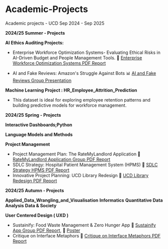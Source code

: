 # Academic-Projects
Academic projects - UCD Sep 2024 - Sep 2025

**2024/25 Summer - Projects**

**AI Ethics Auditing Projects:**
- Enterprise Workforce Optimization Systems- Evaluating Ethical Risks in AI-Driven Budget and People Management Tools. 📄 [Enterprise Workforce Optimization Systems PDF Report](AI_Ethics&Auditing/AI_Ethics_Auditing_Project.pdf)

- AI and Fake Reviews: Amazon's Struggle Against Bots 📊 [AI and Fake Reviews Group Presentation](AI_Ethics&Auditing/AI_Fake_Reviews_Amazons_struggle_against_Bot.pdf)

**Machine Learning Project :  HR_Employee_Attrition_Prediction**
- This dataset is ideal for exploring employee retention patterns and building predictive models for workforce management.

**2024/25 Spring - Projects**

**Interactive Dashboards;Python**

**Language Models and Methods**

**Project Management**
  - Project Management Plan: The RateMyLandlord Application 📄 [RateMyLandlord Application Group PDF Report](Project_Management/Project_Management_Plan-RateMyLandlord.pdf)
  - SDLC Strategy: Hospital Patient Management System (HPMS) 📄 [ SDLC Strategy HPMS PDF Report](Project_Management/SDLC_Approach_for_Effective_HPMS.pdf)
  - Innovative Project Planning: UCD Library Redesign 📄 [UCD Library Redesign PDF Report](Project_Management/Project_Planning:UCD_Library_Redesign.pdf)


**2024/25 Autumn - Projects**

**Applied_Data_Wrangling_and_Visualisation**
**Informatics**
**Quantitative Data Analysis**
**Data & Society**

**User Centered Design ( UXD )**
  - Sustainify: Food Waste Management & Zero Hunger App 📄 [Sustainify App Group PDF Report](User_Centered_Design/Sustainify.pdf), 📄 [Poster](User_Centered_Design/Poster_Sustainify.pdf)
  - Critique on Interface Metaphors 📄 [Critique on Interface Metaphors PDF Report](User_Centered_Design/Critique_on_Interface_Metaphors.pdf)
